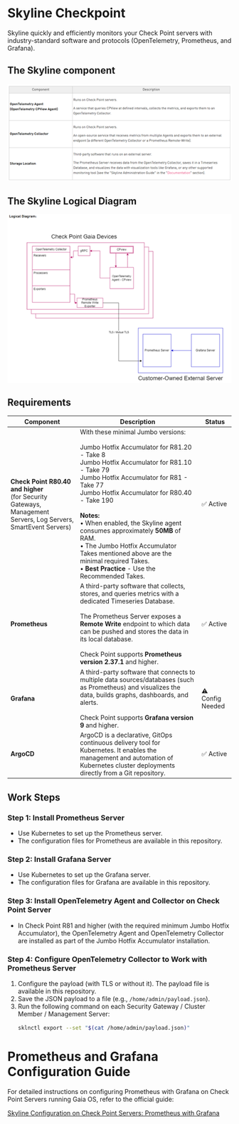 # Skyline Checkpoint
Skyline quickly and efficiently monitors your Check Point servers with industry-standard software and protocols (OpenTelemetry, Prometheus, and Grafana).
## The Skyline component
![Skyline component](https://raw.githubusercontent.com/ofekhalabi/Skyline-Checkpoint/main/skyline%20component.png)

## The Skyline Logical Diagram
![Skyline component](https://raw.githubusercontent.com/ofekhalabi/Skyline-Checkpoint/main/skyline%20logical%20diagram.png)

## Requirements
| Component   | Description                    | Status  |
|------------|--------------------------------|--------|
| **Check Point R80.40 and higher**<br>(for Security Gateways, Management Servers, Log Servers, SmartEvent Servers) | With these minimal Jumbo versions:<br><br>Jumbo Hotfix Accumulator for R81.20 - Take 8<br>Jumbo Hotfix Accumulator for R81.10 - Take 79<br>Jumbo Hotfix Accumulator for R81 - Take 77<br>Jumbo Hotfix Accumulator for R80.40 - Take 190<br><br>**Notes:**<br>• When enabled, the Skyline agent consumes approximately **50MB** of RAM.<br>• The Jumbo Hotfix Accumulator Takes mentioned above are the minimal required Takes.<br>• **Best Practice** - Use the Recommended Takes. | ✅ Active |
| **Prometheus** | A third-party software that collects, stores, and queries metrics with a dedicated Timeseries Database.<br><br>The Prometheus Server exposes a **Remote Write** endpoint to which data can be pushed and stores the data in its local database.<br><br>Check Point supports **Prometheus version 2.37.1** and higher. | ✅ Active |
| **Grafana** | A third-party software that connects to multiple data sources/databases (such as Prometheus) and visualizes the data, builds graphs, dashboards, and alerts.<br><br>Check Point supports **Grafana version 9** and higher. | ⚠️ Config Needed |
| **ArgoCD** | ArgoCD is a declarative, GitOps continuous delivery tool for Kubernetes. It enables the management and automation of Kubernetes cluster deployments directly from a Git repository. | ✅ Active |


## Work Steps

### Step 1: Install Prometheus Server
- Use Kubernetes to set up the Prometheus server.
- The configuration files for Prometheus are available in this repository.

### Step 2: Install Grafana Server
- Use Kubernetes to set up the Grafana server.
- The configuration files for Grafana are available in this repository.

### Step 3: Install OpenTelemetry Agent and Collector on Check Point Server
- In Check Point R81 and higher (with the required minimum Jumbo Hotfix Accumulator), the OpenTelemetry Agent and OpenTelemetry Collector are installed as part of the Jumbo Hotfix Accumulator installation.

### Step 4: Configure OpenTelemetry Collector to Work with Prometheus Server
1. Configure the payload (with TLS or without it). The payload file is available in this repository.
2. Save the JSON payload to a file (e.g., `/home/admin/payload.json`).
3. Run the following command on each Security Gateway / Cluster Member / Management Server:
   ```sh
   sklnctl export --set "$(cat /home/admin/payload.json)"
   ```

# Prometheus and Grafana Configuration Guide

For detailed instructions on configuring Prometheus with Grafana on Check Point Servers running Gaia OS, refer to the official guide:

[Skyline Configuration on Check Point Servers: Prometheus with Grafana](https://sc1.checkpoint.com/documents/Appliances/Skyline/Content/Topics-AG/Configuration-on-Servers-Gaia-OS-Prometheus-with-Grafana.htm)